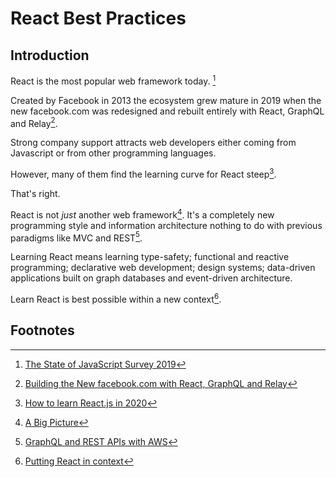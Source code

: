 # React Best Practices

## Introduction

React is the most popular web framework today. [^1] 

Created by Facebook in 2013 the ecosystem grew mature in 2019 when the new facebook.com was redesigned and rebuilt entirely with React, GraphQL and Relay[^2].

Strong company support attracts web developers either coming from Javascript or from other programming languages. 

However, many of them find the learning curve for React steep[^3]. 

That's right. 

React is not *just* another web framework[^4]. It's a completely new programming style and information architecture nothing to do with previous paradigms like MVC and REST[^5].

Learning React means learning type-safety; functional and reactive programming; declarative web development; design systems; data-driven applications built on graph databases and event-driven architecture.

Learn React is best possible within a new context[^6].


## Footnotes
[^1]: [The State of JavaScript Survey 2019](https://2019.stateofjs.com/front-end-frameworks/)
[^2]: [Building the New facebook.com with React, GraphQL and Relay](https://developers.facebook.com/videos/2019/building-the-new-facebookcom-with-react-graphql-and-relay/)
[^3]: [How to learn React.js in 2020](https://www.robinwieruch.de/learn-react-js)
[^4]: [A Big Picture](http://metamn.io/react/a-big-picture/)
[^5]: [GraphQL and REST APIs with AWS](http://metamn.io/react/graphql-and-rest-apis-with-aws/)
[^6]: [Putting React in context](http://metamn.io/react/putting-react-in-context/)
